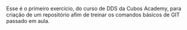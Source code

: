 Esse é o primeiro exercício, do curso de DDS da Cubos Academy, para criação de um repositório afim de treinar os comandos básicos de GIT passado em aula.
